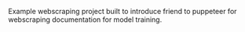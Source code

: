 Example webscraping project built to introduce friend to puppeteer for webscraping documentation for model training.